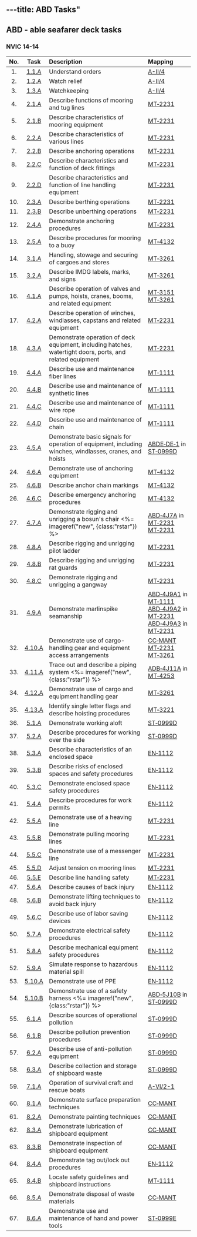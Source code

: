 ---title: ABD Tasks"
---



## ABD - able seafarer deck tasks

### NVIC 14-14

| No.   | Task | Description | Mapping |
|:-----:|:----:|:------------|:-------|
| 1. | [1.1.A](J0101A) | Understand orders | [A-II/4](24)|
| 2. | [1.2.A](J0102A) | Watch relief | [A-II/4](24)|
| 3. | [1.3.A](J0103A) | Watchkeeping | [A-II/4](24)|
| 4. | [2.1.A](J0201A) | Describe functions of mooring and tug lines | [MT‑2231](MT-2231)|
| 5. | [2.1.B](J0201B) | Describe characteristics of mooring equipment | [MT‑2231](MT-2231)|
| 6. | [2.2.A](J0202A) | Describe characteristics of various lines | [MT‑2231](MT-2231)|
| 7. | [2.2.B](J0202B) | Describe anchoring operations | [MT‑2231](MT-2231)|
| 8. | [2.2.C](J0202C) | Describe characteristics and function of deck fittings | [MT‑2231](MT-2231)|
| 9. | [2.2.D](J0202D) | Describe characteristics and function of line handling equipment | [MT‑2231](MT-2231)|
| 10. | [2.3.A](J0203A) | Describe berthing operations | [MT‑2231](MT-2231)|
| 11. | [2.3.B](J0203B) | Describe unberthing operations | [MT‑2231](MT-2231)|
| 12. | [2.4.A](J0204A) | Demonstrate anchoring procedures | [MT‑2231](MT-2231)|
| 13. | [2.5.A](J0205A) | Describe procedures for mooring to a buoy | [MT‑4132](MT-4132)|
| 14. | [3.1.A](J0301A) | Handling, stowage and securing of cargoes and stores | [MT‑3261](MT-3261)|
| 15. | [3.2.A](J0302A) | Describe IMDG labels, marks, and signs | [MT‑3261](MT-3261)|
| 16. | [4.1.A](J0401A) | Describe operation of valves and pumps, hoists, cranes, booms, and related equipment | [MT‑3151](MT-3151)<br/>[MT‑3261](MT-3261)|
| 17. | [4.2.A](J0402A) | Describe operation of winches, windlasses, capstans and related equipment | [MT‑2231](MT-2231)|
| 18. | [4.3.A](J0403A) | Demonstrate operation of deck equipment, including hatches, watertight doors, ports, and related equipment | [MT‑2231](MT-2231)|
| 19. | [4.4.A](J0404A) | Describe use and maintenance fiber lines | [MT‑1111](MT-1111)|
| 20. | [4.4.B](J0404B) | Describe use and maintenance of synthetic lines | [MT‑1111](MT-1111)|
| 21. | [4.4.C](J0404C) | Describe use and maintenance of wire rope | [MT‑1111](MT-1111)|
| 22. | [4.4.D](J0404D) | Describe use and maintenance of chain | [MT‑1111](MT-1111)|
| 23. | [4.5.A](J0405A) | Demonstrate basic signals for operation of equipment, including winches, windlasses, cranes, and hoists | [ABDE‑DE‑1](ABDE-DE-1) in [ST‑0999D](ST-0999D)|
| 24. | [4.6.A](J0406A) | Demonstrate use of anchoring equipment | [MT‑4132](MT-4132)|
| 25. | [4.6.B](J0406B) | Describe anchor chain markings | [MT‑4132](MT-4132)|
| 26. | [4.6.C](J0406C) | Describe emergency anchoring procedures | [MT‑4132](MT-4132)|
| 27. | [4.7.A](J0407A) | Demonstrate rigging and unrigging a bosun's chair <%= imageref("new", {class:"rstar"}) %>  | [ABD‑4J7A](ABD-4J7A) in [MT‑2231](MT-2231)<br/>[MT‑2231](MT-2231)|
| 28. | [4.8.A](J0408A) | Describe rigging and unrigging pilot ladder | [MT‑2231](MT-2231)|
| 29. | [4.8.B](J0408B) | Describe rigging and unrigging rat guards | [MT‑2231](MT-2231)|
| 30. | [4.8.C](J0408C) | Demonstrate rigging and unrigging a gangway | [MT‑2231](MT-2231)|
| 31. | [4.9.A](J0409A) | Demonstrate marlinspike seamanship | [ABD‑4J9A1](ABD-4J9A1) in [MT‑1111](MT-1111)<br/>[ABD‑4J9A2](ABD-4J9A2) in [MT‑2231](MT-2231)<br/>[ABD‑4J9A3](ABD-4J9A3) in [MT‑2231](MT-2231)|
| 32. | [4.10.A](J0410A) | Demonstrate use of cargo-handling gear and equipment access arrangements | [CC‑MANT](CC-MANT)<br/>[MT‑2231](MT-2231)<br/>[MT‑3261](MT-3261)|
| 33. | [4.11.A](J0411A) | Trace out and describe a piping system <%= imageref("new", {class:"rstar"}) %>  | [ADB‑4J11A](ADB-4J11A) in [MT‑4253](MT-4253)|
| 34. | [4.12.A](J0412A) | Demonstrate use of cargo and equipment handling gear | [MT‑3261](MT-3261)|
| 35. | [4.13.A](J0413A) | Identify single letter flags and describe hoisting procedures | [MT‑3221](MT-3221)|
| 36. | [5.1.A](J0501A) | Demonstrate working aloft | [ST‑0999D](ST-0999D)|
| 37. | [5.2.A](J0502A) | Describe procedures for working over the side | [ST‑0999D](ST-0999D)|
| 38. | [5.3.A](J0503A) | Describe characteristics of an enclosed space | [EN‑1112](EN-1112)|
| 39. | [5.3.B](J0503B) | Describe risks of enclosed spaces and safety procedures | [EN‑1112](EN-1112)|
| 40. | [5.3.C](J0503C) | Demonstrate enclosed space safety procedures | [EN‑1112](EN-1112)|
| 41. | [5.4.A](J0504A) | Describe procedures for work permits | [EN‑1112](EN-1112)|
| 42. | [5.5.A](J0505A) | Demonstrate use of a heaving line | [MT‑2231](MT-2231)|
| 43. | [5.5.B](J0505B) | Demonstrate pulling mooring lines | [MT‑2231](MT-2231)|
| 44. | [5.5.C](J0505C) | Demonstrate use of a messenger line | [MT‑2231](MT-2231)|
| 45. | [5.5.D](J0505D) | Adjust tension on mooring lines | [MT‑2231](MT-2231)|
| 46. | [5.5.E](J0505E) | Describe line handling safety | [MT‑2231](MT-2231)|
| 47. | [5.6.A](J0506A) | Describe causes of back injury | [EN‑1112](EN-1112)|
| 48. | [5.6.B](J0506B) | Demonstrate lifting techniques to avoid back injury | [EN‑1112](EN-1112)|
| 49. | [5.6.C](J0506C) | Describe use of labor saving devices | [EN‑1112](EN-1112)|
| 50. | [5.7.A](J0507A) | Demonstrate electrical safety procedures | [EN‑1112](EN-1112)|
| 51. | [5.8.A](J0508A) | Describe mechanical equipment safety procedures | [EN‑1112](EN-1112)|
| 52. | [5.9.A](J0509A) | Simulate response to hazardous material spill | [EN‑1112](EN-1112)|
| 53. | [5.10.A](J0510A) | Demonstrate use of PPE | [EN‑1112](EN-1112)|
| 54. | [5.10.B](J0510B) | Demonstrate use of a safety harness <%= imageref("new", {class:"rstar"}) %>  | [ABD‑5J10B](ABD-5J10B) in [ST‑0999D](ST-0999D)|
| 55. | [6.1.A](J0601A) | Describe sources of operational pollution | [ST‑0999D](ST-0999D)|
| 56. | [6.1.B](J0601B) | Describe pollution prevention procedures | [ST‑0999D](ST-0999D)|
| 57. | [6.2.A](J0602A) | Describe use of anti-pollution equipment | [ST‑0999D](ST-0999D)|
| 58. | [6.3.A](J0603A) | Describe collection and storage of shipboard waste | [ST‑0999D](ST-0999D)|
| 59. | [7.1.A](J0701A) | Operation of survival craft and rescue boats | [A-VI/2-1](621)|
| 60. | [8.1.A](J0801A) | Demonstrate surface preparation techniques | [CC‑MANT](CC-MANT)|
| 61. | [8.2.A](J0802A) | Demonstrate painting techniques | [CC‑MANT](CC-MANT)|
| 62. | [8.3.A](J0803A) | Demonstrate lubrication of shipboard equipment | [CC‑MANT](CC-MANT)|
| 63. | [8.3.B](J0803B) | Demonstrate inspection of shipboard equipment | [CC‑MANT](CC-MANT)|
| 64. | [8.4.A](J0804A) | Demonstrate tag out/lock out procedures | [EN‑1112](EN-1112)|
| 65. | [8.4.B](J0804B) | Locate safety guidelines and shipboard instructions | [MT‑1111](MT-1111)|
| 66. | [8.5.A](J0805A) | Demonstrate disposal of waste materials | [CC‑MANT](CC-MANT)|
| 67. | [8.6.A](J0806A) | Demonstrate use and maintenance of hand and power tools | [ST‑0999E](ST-0999E)|
